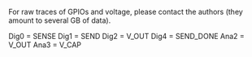 For raw traces of GPIOs and voltage, please contact the authors (they amount to several GB of data).

Dig0 = SENSE 
Dig1 = SEND
Dig2 = V_OUT
Dig4 = SEND_DONE
Ana2 = V_OUT
Ana3 = V_CAP